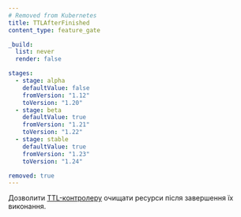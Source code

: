 ```yaml
---
# Removed from Kubernetes
title: TTLAfterFinished
content_type: feature_gate

_build:
  list: never
  render: false

stages:
  - stage: alpha
    defaultValue: false
    fromVersion: "1.12"
    toVersion: "1.20"
  - stage: beta
    defaultValue: true
    fromVersion: "1.21"
    toVersion: "1.22"
  - stage: stable
    defaultValue: true
    fromVersion: "1.23"
    toVersion: "1.24"

removed: true
---
```

Дозволити [TTL-контролеру](/docs/concepts/workloads/controllers/ttlafterfinished/) очищати ресурси після завершення їх виконання.
